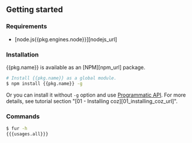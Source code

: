 Getting started
------

### Requirements

+ [node.js{{pkg.engines.node}}][nodejs_url]

### Installation

{{pkg.name}} is available as an [NPM][npm_url] package.

```bash
# Install {{pkg.name}} as a global module.
$ npm install {{pkg.name}} -g
```

Or you can install it without `-g` option and use [Programmatic API](#programmatic-api).
For more details, see tutorial section "[01 - Installing coz][01_installing_coz_url]".


### Commands

```bash
$ fur -h
{{{usages.all}}}
```